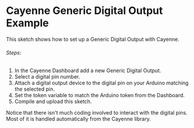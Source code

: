 # Cayenne Generic Digital Output Example

This sketch shows how to set up a Generic Digital Output with Cayenne.

###### Steps:
1. In the Cayenne Dashboard add a new Generic Digital Output.
2. Select a digital pin number.
3. Attach a digital output device to the digital pin on your Arduino matching the selected pin.
4. Set the token variable to match the Arduino token from the Dashboard.
5. Compile and upload this sketch.

Notice that there isn't much coding involved to interact with the digital pins.
Most of it is handled automatically from the Cayenne library.